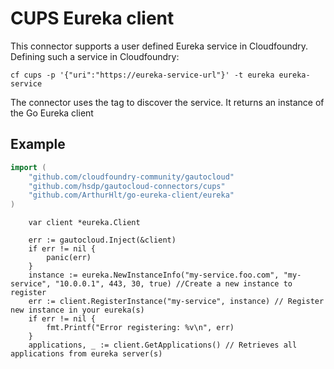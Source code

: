 # CUPS Eureka client

This connector supports a user defined Eureka service in Cloudfoundry. Defining such a service in Cloudfoundry:

```
cf cups -p '{"uri":"https://eureka-service-url"}' -t eureka eureka-service
```

The connector uses the tag to discover the service. It returns an instance of the Go Eureka client

## Example

```go
import (
    "github.com/cloudfoundry-community/gautocloud"
    "github.com/hsdp/gautocloud-connectors/cups"
    "github.com/ArthurHlt/go-eureka-client/eureka"
)
```


```
    var client *eureka.Client

    err := gautocloud.Inject(&client)
    if err != nil {
        panic(err)
    }
    instance := eureka.NewInstanceInfo("my-service.foo.com", "my-service", "10.0.0.1", 443, 30, true) //Create a new instance to register
    err := client.RegisterInstance("my-service", instance) // Register new instance in your eureka(s)
    if err != nil {
        fmt.Printf("Error registering: %v\n", err)
    }
    applications, _ := client.GetApplications() // Retrieves all applications from eureka server(s)
```
